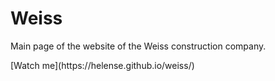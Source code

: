 <h1>Weiss</h1>
<p>Main page of the website of the Weiss construction company.</p>
[Watch me](https://helense.github.io/weiss/)